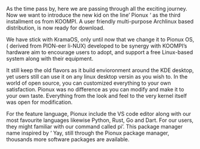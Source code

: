 As the time pass by, here we are passing through all the exciting journey. Now we want to introduce the new kid on the line’ Pionux ‘ as the third installment os from KOOMPI. A user friendly multi-purpose Archlinux based distribution, is now ready for download. 

We have stick with KramaOS, only until now that we change it to Pionux OS, ( derived from PION-eer li-NUX) developed to be synergy with KOOMPI’s hardware aim to encourage users to adopt, and support a free Linux-based system along with their equipment.

It still keep the old flavors as it build envioronment around the KDE desktop, yet users still can use it on any  linux desktop versin as you wish to. In the world of open source, you can customized everything to your own satisfaction. Pionux was no difference as you can modify and make it to your own taste. Everything from the look and feel to the very kernel itself was open for modification.

For the feature language, Pionux include the VS code editor along with our most favourite languages likewise Python, Rust, Go and Dart. For our users, they might familiar with our command called pi’. This package manager name inspired by ‘ Yay, still through the Pionux package manager, thousands more software packages are available.

